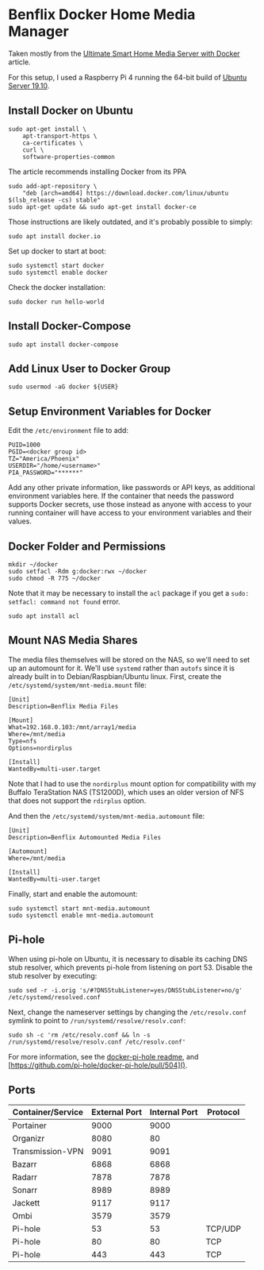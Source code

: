 Benflix Docker Home Media Manager
=================================

Taken mostly from the [Ultimate Smart Home Media Server with Docker][1] article.

For this setup, I used a Raspberry Pi 4 running the 64-bit build of [Ubuntu
Server 19.10][2].


[1]: https://www.smarthomebeginner.com/docker-home-media-server-2018-basic/
[2]: https://ubuntu.com/download/raspberry-pi


Install Docker on Ubuntu
-------------------------

    sudo apt-get install \
        apt-transport-https \
        ca-certificates \
        curl \
        software-properties-common 

The article recommends installing Docker from its PPA

    sudo add-apt-repository \
        "deb [arch=amd64] https://download.docker.com/linux/ubuntu $(lsb_release -cs) stable"
    sudo apt-get update && sudo apt-get install docker-ce

Those instructions are likely outdated, and it's probably possible to simply:

    sudo apt install docker.io

Set up docker to start at boot:

    sudo systemctl start docker
    sudo systemctl enable docker

Check the docker installation:

    sudo docker run hello-world


Install Docker-Compose
----------------------

    sudo apt install docker-compose


Add Linux User to Docker Group
------------------------------

    sudo usermod -aG docker ${USER}


Setup Environment Variables for Docker
--------------------------------------

Edit the `/etc/environment` file to add:

    PUID=1000
    PGID=<docker group id>
    TZ="America/Phoenix"
    USERDIR="/home/<username>"
    PIA_PASSWORD="******"

Add any other private information, like passwords or API keys, as additional
environment variables here.  If the container that needs the password supports
Docker secrets, use those instead as anyone with access to your running
container will have access to your environment variables and their values.


Docker Folder and Permissions
-----------------------------

    mkdir ~/docker
    sudo setfacl -Rdm g:docker:rwx ~/docker
    sudo chmod -R 775 ~/docker

Note that it may be necessary to install the `acl` package if you get a
`sudo: setfacl: command not found` error.

    sudo apt install acl



Mount NAS Media Shares
----------------------

The media files themselves will be stored on the NAS, so we'll need to set up
an automount for it. We'll use `systemd` rather than `autofs` since it is
already built in to Debian/Raspbian/Ubuntu linux. First, create the
`/etc/systemd/system/mnt-media.mount` file:

    [Unit]
    Description=Benflix Media Files

    [Mount]
    What=192.168.0.103:/mnt/array1/media
    Where=/mnt/media
    Type=nfs
    Options=nordirplus

    [Install]
    WantedBy=multi-user.target

Note that I had to use the `nordirplus` mount option for compatibility with my
Buffalo TeraStation NAS (TS1200D), which uses an older version of NFS that does
not support the `rdirplus` option.

And then the `/etc/systemd/system/mnt-media.automount` file:

    [Unit]
    Description=Benflix Automounted Media Files

    [Automount]
    Where=/mnt/media

    [Install]
    WantedBy=multi-user.target

Finally, start and enable the automount:

    sudo systemctl start mnt-media.automount
    sudo systemctl enable mnt-media.automount


Pi-hole
-------

When using pi-hole on Ubuntu, it is necessary to disable its caching DNS stub
resolver, which prevents pi-hole from listening on port 53.  Disable the stub
resolver by executing:

    sudo sed -r -i.orig 's/#?DNSStubListener=yes/DNSStubListener=no/g' /etc/systemd/resolved.conf

Next, change the nameserver settings by changing the `/etc/resolv.conf` symlink
to point to `/run/systemd/resolve/resolv.conf`:

    sudo sh -c 'rm /etc/resolv.conf && ln -s /run/systemd/resolve/resolv.conf /etc/resolv.conf'

For more information, see the [docker-pi-hole readme](https://github.com/pi-hole/docker-pi-hole), and
[https://github.com/pi-hole/docker-pi-hole/pull/504]().


Ports
-----

| Container/Service  | External Port | Internal Port | Protocol |
|--------------------|---------------|---------------|----------|
| Portainer          |          9000 |          9000 |          |
| Organizr           |          8080 |            80 |          |
| Transmission-VPN   |          9091 |          9091 |          |
| Bazarr             |          6868 |          6868 |          |
| Radarr             |          7878 |          7878 |          |
| Sonarr             |          8989 |          8989 |          |
| Jackett            |          9117 |          9117 |          |
| Ombi               |          3579 |          3579 |          |
| Pi-hole            |            53 |            53 | TCP/UDP  |
| Pi-hole            |            80 |            80 | TCP      |
| Pi-hole            |           443 |           443 | TCP      |


